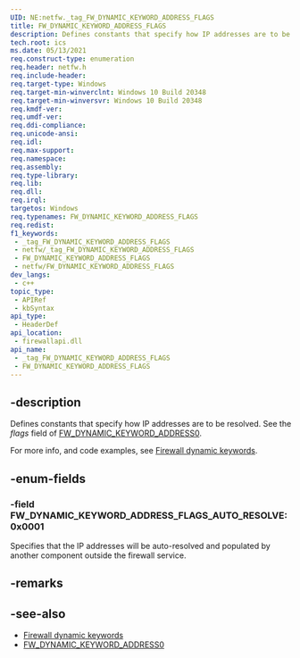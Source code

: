```yaml
---
UID: NE:netfw._tag_FW_DYNAMIC_KEYWORD_ADDRESS_FLAGS
title: FW_DYNAMIC_KEYWORD_ADDRESS_FLAGS
description: Defines constants that specify how IP addresses are to be resolved.
tech.root: ics
ms.date: 05/13/2021
req.construct-type: enumeration
req.header: netfw.h
req.include-header: 
req.target-type: Windows
req.target-min-winverclnt: Windows 10 Build 20348
req.target-min-winversvr: Windows 10 Build 20348
req.kmdf-ver: 
req.umdf-ver: 
req.ddi-compliance: 
req.unicode-ansi: 
req.idl: 
req.max-support: 
req.namespace: 
req.assembly: 
req.type-library: 
req.lib: 
req.dll: 
req.irql: 
targetos: Windows
req.typenames: FW_DYNAMIC_KEYWORD_ADDRESS_FLAGS
req.redist: 
f1_keywords:
 - _tag_FW_DYNAMIC_KEYWORD_ADDRESS_FLAGS
 - netfw/_tag_FW_DYNAMIC_KEYWORD_ADDRESS_FLAGS
 - FW_DYNAMIC_KEYWORD_ADDRESS_FLAGS
 - netfw/FW_DYNAMIC_KEYWORD_ADDRESS_FLAGS
dev_langs:
 - c++
topic_type:
 - APIRef
 - kbSyntax
api_type:
 - HeaderDef
api_location:
 - firewallapi.dll
api_name:
 - _tag_FW_DYNAMIC_KEYWORD_ADDRESS_FLAGS
 - FW_DYNAMIC_KEYWORD_ADDRESS_FLAGS
---
```


## -description

Defines constants that specify how IP addresses are to be resolved. See the *flags* field of [FW_DYNAMIC_KEYWORD_ADDRESS0](/windows/win32/api/netfw/ns-netfw-fw_dynamic_keyword_address0).

For more info, and code examples, see [Firewall dynamic keywords](/windows/win32/ics/firewall-dynamic-keywords).

## -enum-fields

### -field FW_DYNAMIC_KEYWORD_ADDRESS_FLAGS_AUTO_RESOLVE:0x0001

Specifies that the IP addresses will be auto-resolved and populated by another component outside the firewall service.

## -remarks

## -see-also

* [Firewall dynamic keywords](/windows/win32/ics/firewall-dynamic-keywords)
* [FW_DYNAMIC_KEYWORD_ADDRESS0](/windows/win32/api/netfw/ns-netfw-fw_dynamic_keyword_address0)
